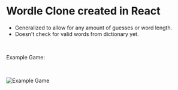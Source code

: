 # Wordle Clone created in React

- Generalized to allow for any amount of guesses or word length.
- Doesn't check for valid words from dictionary yet.

<br>

Example Game:

<br>

![Example Game](https://i.imgur.com/EkaZXf3.png)
